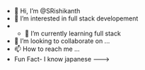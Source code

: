 - 👋 Hi, I’m @SRishikanth
- 👀 I’m interested in full stack developement
- - 🌱 I’m currently learning full stack
- 💞️ I’m looking to collaborate on ...
- 📫 How to reach me ...
- Fun Fact- I know japanese
--->

